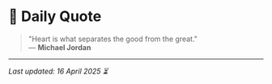 # 📜 Daily Quote

> "Heart is what separates the good from the great."  
> — **Michael Jordan**

---

_Last updated: 16 April 2025 ⏳_
